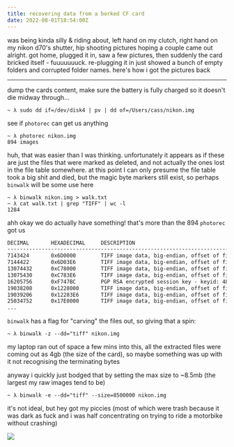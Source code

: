 ```yaml
---
title: recovering data from a borked CF card
date: 2022-08-01T18:54:00Z
---
```


was being kinda silly & riding about, left hand on my clutch, right hand on my
nikon d70's shutter, hip shooting pictures hoping a couple came out alright. got
home, plugged it in, saw a few pictures, then suddenly the card bricked itself -
fuuuuuuuck. re-plugging it in just showed a bunch of empty folders and corrupted
folder names. here's how i got the pictures back

---

dump the cards content, make sure the battery is fully charged so it doesn't die
midway through...

```shell
~ λ sudo dd if=/dev/disk4 | pv | dd of=/Users/cass/nikon.img
```

see if `photorec` can get us anything

```shell
~ λ photorec nikon.img
894 images
```

huh, that was easier than I was thinking. unfortunately it appears as if these
are just the files that were marked as deleted, and not actually the ones lost
in the file table somewhere. at this point I can only presume the file table
took a big shit and died, but the magic byte markers still exist, so perhaps
`binwalk` will be some use here

```shell
~ λ binwalk nikon.img > walk.txt
~ λ cat walk.txt | grep "TIFF" | wc -l
1284
```

ahh okay we do actually have something! that's more than the 894 `photorec` got
us

```txt
DECIMAL       HEXADECIMAL     DESCRIPTION
--------------------------------------------------------------------------------
7143424       0x6D0000        TIFF image data, big-endian, offset of first image directory: 8
7144422       0x6D03E6        TIFF image data, big-endian, offset of first image directory: 8
13074432      0xC78000        TIFF image data, big-endian, offset of first image directory: 8
13075430      0xC783E6        TIFF image data, big-endian, offset of first image directory: 8
16205756      0xF747BC        PGP RSA encrypted session key - keyid: 489785D5 A06AA650 RSA Encrypt-Only 1024b
19038208      0x1228000       TIFF image data, big-endian, offset of first image directory: 8
19039206      0x12283E6       TIFF image data, big-endian, offset of first image directory: 8
25034752      0x17E0000       TIFF image data, big-endian, offset of first image directory: 8
...
```

`binwalk` has a flag for "carving" the files out, so giving that a spin:

```shell
~ λ binwalk -z --dd="tiff" nikon.img
```

my laptop ran out of space a few mins into this, all the extracted files were
coming out as 4gb (the size of the card), so maybe something was up with it not
recognising the terminating bytes

anyway i quickly just bodged that by setting the max size to ~8.5mb (the largest
my raw images tend to be)

```shell
~ λ binwalk -e --dd="tiff" --size=8500000 nikon.img
```

it's not ideal, but hey got my piccies (most of which were trash because it was
dark as fuck and i was half concentrating on trying to ride a motorbike without
crashing)

![](https://ftp.cass.si/ech62k3mp.jpeg)
